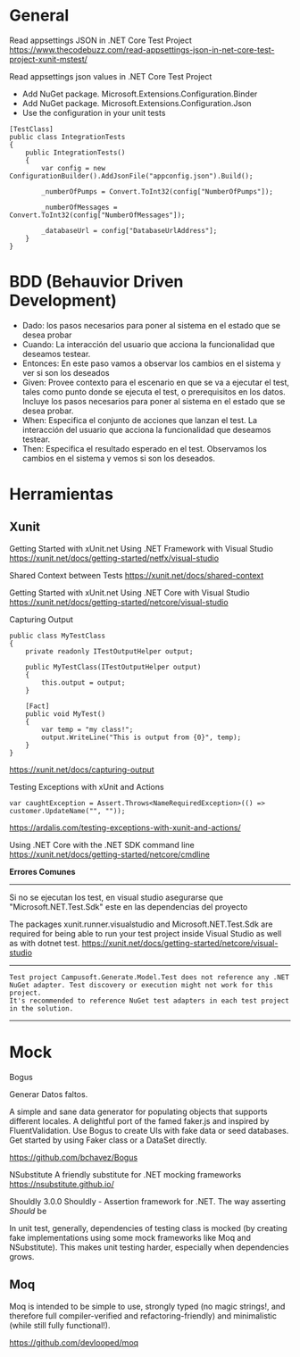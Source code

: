# General

Read appsettings JSON in .NET Core Test Project
https://www.thecodebuzz.com/read-appsettings-json-in-net-core-test-project-xunit-mstest/

Read appsettings json values in .NET Core Test Project

- Add NuGet package. Microsoft.Extensions.Configuration.Binder
- Add NuGet package. Microsoft.Extensions.Configuration.Json
- Use the configuration in your unit tests

```
[TestClass]
public class IntegrationTests
{
    public IntegrationTests()
    {
        var config = new ConfigurationBuilder().AddJsonFile("appconfig.json").Build();
        
        _numberOfPumps = Convert.ToInt32(config["NumberOfPumps"]);

        _numberOfMessages = Convert.ToInt32(config["NumberOfMessages"]);

        _databaseUrl = config["DatabaseUrlAddress"];
    }
} 
```

# BDD (Behauvior Driven Development)

- Dado: los pasos necesarios para poner al sistema en el estado que se desea probar
- Cuando: La interacción del usuario que acciona la funcionalidad que deseamos testear.
- Entonces: En este paso vamos a observar los cambios en el sistema y ver si son los deseados
- Given: Provee contexto para el escenario en que se va a ejecutar el test, tales como punto donde se ejecuta el test, o prerequisitos en los datos. Incluye los pasos necesarios para poner al sistema en el estado que se desea probar.
- When: Especifica el conjunto de acciones que lanzan el test. La interacción del usuario que acciona la funcionalidad que deseamos testear.
- Then: Especifica el resultado esperado en el test. Observamos los cambios en el sistema y vemos si son los deseados.


# Herramientas

## Xunit

Getting Started with xUnit.net
Using .NET Framework with Visual Studio
https://xunit.net/docs/getting-started/netfx/visual-studio

Shared Context between Tests
https://xunit.net/docs/shared-context

Getting Started with xUnit.net
Using .NET Core with Visual Studio
https://xunit.net/docs/getting-started/netcore/visual-studio


Capturing Output
```
public class MyTestClass
{
    private readonly ITestOutputHelper output;

    public MyTestClass(ITestOutputHelper output)
    {
        this.output = output;
    }

    [Fact]
    public void MyTest()
    {
        var temp = "my class!";
        output.WriteLine("This is output from {0}", temp);
    }
}
```
https://xunit.net/docs/capturing-output


Testing Exceptions with xUnit and Actions
```
var caughtException = Assert.Throws<NameRequiredException>(() => customer.UpdateName("", ""));
```
https://ardalis.com/testing-exceptions-with-xunit-and-actions/

Using .NET Core with the .NET SDK command line
https://xunit.net/docs/getting-started/netcore/cmdline


**Errores Comunes**

---------------------
Si no se ejecutan los test, en visual studio asegurarse que "Microsoft.NET.Test.Sdk" este en las dependencias del proyecto

The packages xunit.runner.visualstudio and Microsoft.NET.Test.Sdk are required for being able to run your test project inside Visual Studio as well as with dotnet test. 
https://xunit.net/docs/getting-started/netcore/visual-studio


--------------------------

```
Test project Campusoft.Generate.Model.Test does not reference any .NET NuGet adapter. Test discovery or execution might not work for this project.
It's recommended to reference NuGet test adapters in each test project in the solution.
```
----------------------

# Mock 

Bogus

Generar Datos faltos.

A simple and sane data generator for populating objects that supports different locales. A delightful port of the famed faker.js and inspired by FluentValidation. Use Bogus to create UIs with fake data or seed databases. Get started by using Faker class or a DataSet directly.

https://github.com/bchavez/Bogus


NSubstitute
A friendly substitute for .NET mocking frameworks
https://nsubstitute.github.io/


Shouldly 3.0.0
Shouldly - Assertion framework for .NET. The way asserting *Should* be

In unit test, generally, dependencies of testing class is mocked (by creating fake implementations using some mock frameworks like Moq and NSubstitute). This makes unit testing harder, especially when dependencies grows.

## Moq

Moq is intended to be simple to use, strongly typed (no magic strings!, and therefore full compiler-verified and refactoring-friendly) and minimalistic (while still fully functional!).

https://github.com/devlooped/moq